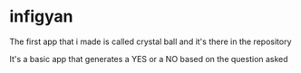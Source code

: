 # infigyan
The first app that i made is called crystal ball and it's there in the repository

It's a basic app that generates a YES or a NO based on the question asked
